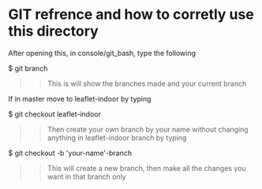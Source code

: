 # GIT refrence and how to corretly use this directory

After opening this, in console/git_bash, type the following

$ git branch

>> This is will show the branches made and your current branch

If in master move to leaflet-indoor by typing

$ git checkout leaflet-indoor

>>Then create your own branch by your name without changing anything in leaflet-indoor branch by typing

$ git checkout -b 'your-name'-branch

>>This will create a new branch, then make all the changes you want in that branch only

